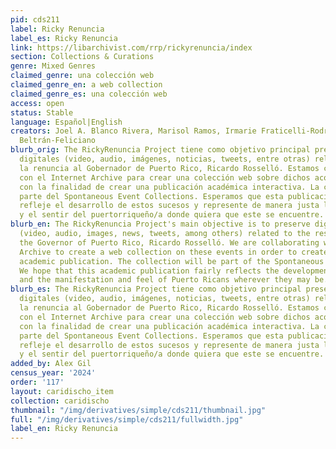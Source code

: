 ```yaml
---
pid: cds211
label: Ricky Renuncia
label_es: Ricky Renuncia
link: https://libarchivist.com/rrp/rickyrenuncia/index
section: Collections & Curations
genre: Mixed Genres
claimed_genre: una colección web
claimed_genre_en: a web collection
claimed_genre_es: una colección web
access: open
status: Stable
language: Español|English
creators: Joel A. Blanco Rivera, Marisol Ramos, Irmarie Fraticelli-Rodríguez, Eduardo
  Beltrán-Feliciano
blurb_orig: The RickyRenuncia Project tiene como objetivo principal preservar materiales
  digitales (video, audio, imágenes, noticias, tweets, entre otras) relacionados a
  la renuncia al Gobernador de Puerto Rico, Ricardo Rosselló. Estamos colaborando
  con el Internet Archive para crear una colección web sobre dichos acontecimientos
  con la finalidad de crear una publicación académica interactiva. La colección formará
  parte del Spontaneous Event Collections. Esperamos que esta publicación académica
  refleje el desarrollo de estos sucesos y represente de manera justa las manifestaciones
  y el sentir del puertorriqueño/a donde quiera que este se encuentre.
blurb_en: The RickyRenuncia Project's main objective is to preserve digital materials
  (video, audio, images, news, tweets, among others) related to the resignation of
  the Governor of Puerto Rico, Ricardo Rosselló. We are collaborating with the Internet
  Archive to create a web collection on these events in order to create an interactive
  academic publication. The collection will be part of the Spontaneous Event Collections.
  We hope that this academic publication fairly reflects the development of events
  and the manifestation and feel of Puerto Ricans wherever they may be.
blurb_es: The RickyRenuncia Project tiene como objetivo principal preservar materiales
  digitales (video, audio, imágenes, noticias, tweets, entre otras) relacionados a
  la renuncia al Gobernador de Puerto Rico, Ricardo Rosselló. Estamos colaborando
  con el Internet Archive para crear una colección web sobre dichos acontecimientos
  con la finalidad de crear una publicación académica interactiva. La colección formará
  parte del Spontaneous Event Collections. Esperamos que esta publicación académica
  refleje el desarrollo de estos sucesos y represente de manera justa las manifestaciones
  y el sentir del puertorriqueño/a donde quiera que este se encuentre.
added_by: Alex Gil
census_year: '2024'
order: '117'
layout: caridischo_item
collection: caridischo
thumbnail: "/img/derivatives/simple/cds211/thumbnail.jpg"
full: "/img/derivatives/simple/cds211/fullwidth.jpg"
label_en: Ricky Renuncia
---
```

